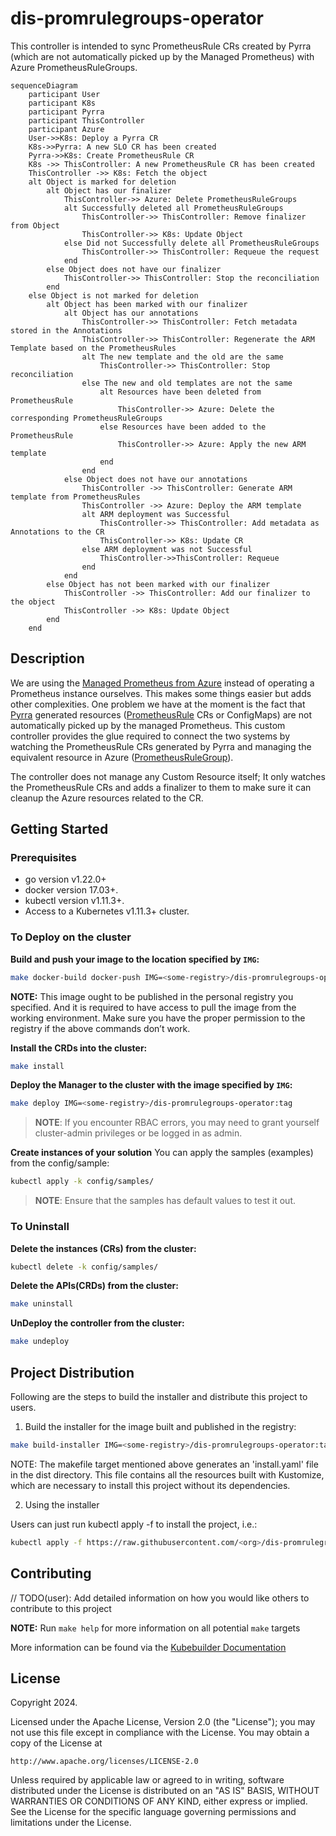 # dis-promrulegroups-operator
This controller is intended to sync PrometheusRule CRs created by Pyrra (which are not automatically picked up by the Managed Prometheus) with Azure PrometheusRuleGroups.

```mermaid
sequenceDiagram
    participant User
    participant K8s
    participant Pyrra
    participant ThisController
    participant Azure
    User->>K8s: Deploy a Pyrra CR
    K8s->>Pyrra: A new SLO CR has been created
    Pyrra->>K8s: Create PrometheusRule CR
    K8s ->> ThisController: A new PrometheusRule CR has been created
    ThisController ->> K8s: Fetch the object
    alt Object is marked for deletion
        alt Object has our finalizer
            ThisController->> Azure: Delete PrometheusRuleGroups
            alt Successfully deleted all PrometheusRuleGroups
                ThisController->> ThisController: Remove finalizer from Object
                ThisController->> K8s: Update Object
            else Did not Successfully delete all PrometheusRuleGroups
                ThisController->> ThisController: Requeue the request
            end
        else Object does not have our finalizer
            ThisController->> ThisController: Stop the reconciliation
        end
    else Object is not marked for deletion
        alt Object has been marked with our finalizer
            alt Object has our annotations
                ThisController->> ThisController: Fetch metadata stored in the Annotations
                ThisController->> ThisController: Regenerate the ARM Template based on the PrometheusRules
                alt The new template and the old are the same
                    ThisController->> ThisController: Stop reconciliation
                else The new and old templates are not the same
                    alt Resources have been deleted from PrometheusRule
                        ThisController->> Azure: Delete the corresponding PrometheusRuleGroups
                    else Resources have been added to the PrometheusRule
                        ThisController->> Azure: Apply the new ARM template
                    end
                end
            else Object does not have our annotations
                ThisController ->> ThisController: Generate ARM template from PrometheusRules
                ThisController ->> Azure: Deploy the ARM template
                alt ARM deployment was Successful
                    ThisController->> ThisController: Add metadata as Annotations to the CR
                    ThisController->> K8s: Update CR
                else ARM deployment was not Successful
                    ThisController->>ThisController: Requeue
                end
            end
        else Object has not been marked with our finalizer
            ThisController ->> ThisController: Add our finalizer to the object
            ThisController ->> K8s: Update Object
        end
    end
```
## Description
We are using the [Managed Prometheus from Azure](https://learn.microsoft.com/en-us/azure/azure-monitor/essentials/prometheus-metrics-overview) instead of operating a Prometheus instance ourselves.
This makes some things easier but adds other complexities.
One problem we have at the moment is the fact that [Pyrra](https://github.com/pyrra-dev/pyrra) generated resources ([PrometheusRule](https://prometheus-operator.dev/docs/getting-started/design/#prometheusrule) CRs or ConfigMaps) are not automatically picked up by the managed Prometheus.
This custom controller provides the glue required to connect the two systems by watching the PrometheusRule CRs generated by Pyrra and managing the equivalent resource in Azure ([PrometheusRuleGroup](https://learn.microsoft.com/en-us/azure/azure-monitor/essentials/prometheus-rule-groups)).

The controller does not manage any Custom Resource itself; It only watches the PrometheusRule CRs and adds a finalizer to them to make sure it can cleanup the Azure resources related to the CR.

## Getting Started

### Prerequisites
- go version v1.22.0+
- docker version 17.03+.
- kubectl version v1.11.3+.
- Access to a Kubernetes v1.11.3+ cluster.

### To Deploy on the cluster
**Build and push your image to the location specified by `IMG`:**

```sh
make docker-build docker-push IMG=<some-registry>/dis-promrulegroups-operator:tag
```

**NOTE:** This image ought to be published in the personal registry you specified.
And it is required to have access to pull the image from the working environment.
Make sure you have the proper permission to the registry if the above commands don’t work.

**Install the CRDs into the cluster:**

```sh
make install
```

**Deploy the Manager to the cluster with the image specified by `IMG`:**

```sh
make deploy IMG=<some-registry>/dis-promrulegroups-operator:tag
```

> **NOTE**: If you encounter RBAC errors, you may need to grant yourself cluster-admin
privileges or be logged in as admin.

**Create instances of your solution**
You can apply the samples (examples) from the config/sample:

```sh
kubectl apply -k config/samples/
```

>**NOTE**: Ensure that the samples has default values to test it out.

### To Uninstall
**Delete the instances (CRs) from the cluster:**

```sh
kubectl delete -k config/samples/
```

**Delete the APIs(CRDs) from the cluster:**

```sh
make uninstall
```

**UnDeploy the controller from the cluster:**

```sh
make undeploy
```

## Project Distribution

Following are the steps to build the installer and distribute this project to users.

1. Build the installer for the image built and published in the registry:

```sh
make build-installer IMG=<some-registry>/dis-promrulegroups-operator:tag
```

NOTE: The makefile target mentioned above generates an 'install.yaml'
file in the dist directory. This file contains all the resources built
with Kustomize, which are necessary to install this project without
its dependencies.

2. Using the installer

Users can just run kubectl apply -f <URL for YAML BUNDLE> to install the project, i.e.:

```sh
kubectl apply -f https://raw.githubusercontent.com/<org>/dis-promrulegroups-operator/<tag or branch>/dist/install.yaml
```

## Contributing
// TODO(user): Add detailed information on how you would like others to contribute to this project

**NOTE:** Run `make help` for more information on all potential `make` targets

More information can be found via the [Kubebuilder Documentation](https://book.kubebuilder.io/introduction.html)

## License

Copyright 2024.

Licensed under the Apache License, Version 2.0 (the "License");
you may not use this file except in compliance with the License.
You may obtain a copy of the License at

    http://www.apache.org/licenses/LICENSE-2.0

Unless required by applicable law or agreed to in writing, software
distributed under the License is distributed on an "AS IS" BASIS,
WITHOUT WARRANTIES OR CONDITIONS OF ANY KIND, either express or implied.
See the License for the specific language governing permissions and
limitations under the License.
